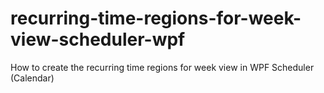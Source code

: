 # recurring-time-regions-for-week-view-scheduler-wpf
How to create the recurring time regions for week view in WPF Scheduler (Calendar)
